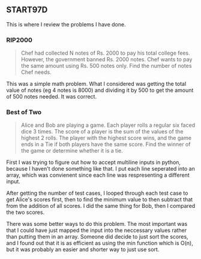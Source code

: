 ## START97D

This is where I review the problems I have done.

### RIP2000

> Chef had collected N notes of Rs. 2000 to pay his total college fees. However, the government banned Rs. 2000 notes. Chef wants to pay the same amount using Rs. 500 notes only. Find the number of notes Chef needs.

This was a simple math problem. What I considered was getting the total value of notes (eg 4 notes is 8000) and dividing it by 500 to get the amount of 500 notes needed. It was correct.

### Best of Two

> Alice and Bob are playing a game. Each player rolls a regular six faced dice 3 times. The score of a player is the sum of the values of the highest 2 rolls. The player with the highest score wins, and the game ends in a Tie if both players have the same score. Find the winner of the game or determine whether it is a tie.

First I was trying to figure out how to accept multiline inputs in python, because I haven't done something like that. I put each line seperated into an array, which was convienent since each line was respresenting a different input.

After getting the number of test cases, I looped through each test case to get Alice's scores first, then to find the minimum value to then subtract that from the addition of all scores. I did the same thing for Bob, then I compared the two scores.

There was some better ways to do this problem. The most important was that I could have just mapped the input into the neccessary values rather than putting them in an array. Someone did decide to just sort the scores, and I found out that it is as efficient as using the min function which is O(n), but it was probably an easier and shorter way to just use sort.
